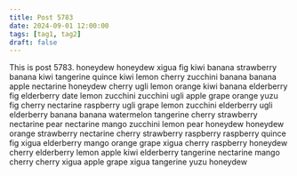 ```yaml
---
title: Post 5783
date: 2024-09-01 12:00:00
tags: [tag1, tag2]
draft: false
---
```

This is post 5783.
honeydew
honeydew
xigua
fig
kiwi
banana
strawberry
banana
kiwi
tangerine
quince
kiwi
lemon
cherry
zucchini
banana
banana
apple
nectarine
honeydew
cherry
ugli
lemon
orange
kiwi
banana
elderberry
fig
elderberry
date
lemon
zucchini
zucchini
ugli
apple
grape
orange
yuzu
fig
cherry
nectarine
raspberry
ugli
grape
lemon
zucchini
elderberry
ugli
elderberry
banana
banana
watermelon
tangerine
cherry
strawberry
nectarine
pear
nectarine
mango
zucchini
lemon
pear
honeydew
honeydew
orange
strawberry
nectarine
cherry
strawberry
raspberry
raspberry
quince
fig
xigua
elderberry
mango
orange
grape
xigua
cherry
raspberry
honeydew
cherry
elderberry
lemon
apple
kiwi
elderberry
tangerine
nectarine
mango
cherry
cherry
xigua
apple
grape
xigua
tangerine
yuzu
honeydew
